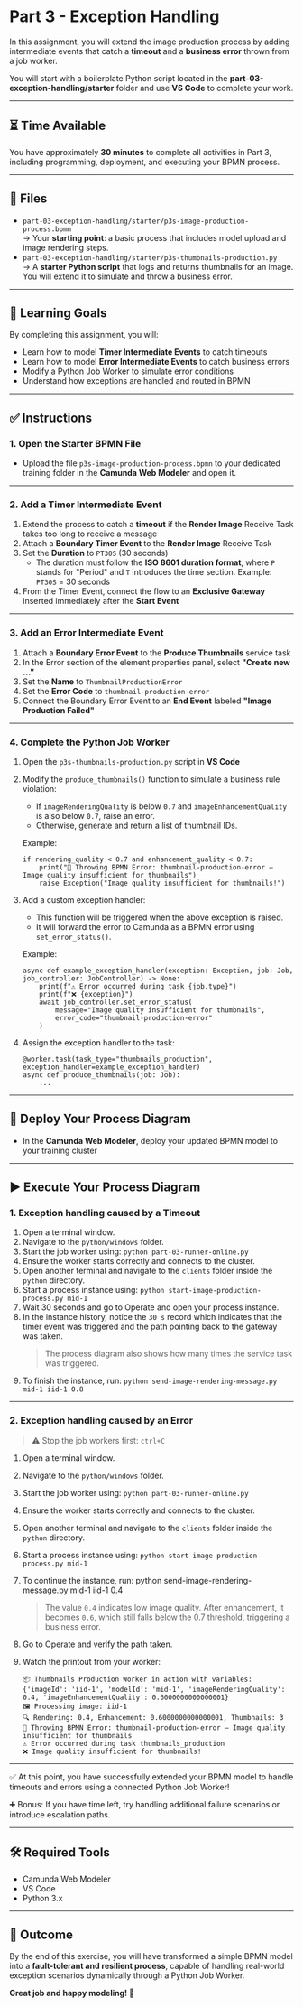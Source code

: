 # Part 3 - Exception Handling

In this assignment, you will extend the image production process by adding intermediate events that catch a **timeout** and a **business error** thrown from a job worker.

You will start with a boilerplate Python script located in the **part-03-exception-handling/starter** folder and use **VS Code** to complete your work.

---

## ⏳ Time Available

You have approximately **30 minutes** to complete all activities in Part 3, including programming, deployment, and executing your BPMN process.

---

## 📁 Files

- `part-03-exception-handling/starter/p3s-image-production-process.bpmn`  
  → Your **starting point**: a basic process that includes model upload and image rendering steps.  
- `part-03-exception-handling/starter/p3s-thumbnails-production.py`  
  → A **starter Python script** that logs and returns thumbnails for an image. You will extend it to simulate and throw a business error.

---

## 🎯 Learning Goals

By completing this assignment, you will:

- Learn how to model **Timer Intermediate Events** to catch timeouts  
- Learn how to model **Error Intermediate Events** to catch business errors  
- Modify a Python Job Worker to simulate error conditions  
- Understand how exceptions are handled and routed in BPMN  

---

## ✅ Instructions

### 1. Open the Starter BPMN File

- Upload the file `p3s-image-production-process.bpmn` to your dedicated training folder in the **Camunda Web Modeler** and open it.

---

### 2. Add a Timer Intermediate Event

1. Extend the process to catch a **timeout** if the **Render Image** Receive Task takes too long to receive a message  
2. Attach a **Boundary Timer Event** to the **Render Image** Receive Task  
3. Set the **Duration** to `PT30S` (30 seconds)  
   - The duration must follow the **ISO 8601 duration format**, where `P` stands for "Period" and `T` introduces the time section. Example: `PT30S` = 30 seconds  
4. From the Timer Event, connect the flow to an **Exclusive Gateway** inserted immediately after the **Start Event**

---

### 3. Add an Error Intermediate Event

1. Attach a **Boundary Error Event** to the **Produce Thumbnails** service task  
2. In the Error section of the element properties panel, select **"Create new ..."**  
3. Set the **Name** to `ThumbnailProductionError`  
4. Set the **Error Code** to `thumbnail-production-error`  
5. Connect the Boundary Error Event to an **End Event** labeled **"Image Production Failed"**

---

### 4. Complete the Python Job Worker

1. Open the `p3s-thumbnails-production.py` script in **VS Code**  
2. Modify the `produce_thumbnails()` function to simulate a business rule violation:
   - If `imageRenderingQuality` is below `0.7` and `imageEnhancementQuality` is also below `0.7`, raise an error.
   - Otherwise, generate and return a list of thumbnail IDs.

   Example:

       if rendering_quality < 0.7 and enhancement_quality < 0.7:
           print("🎯 Throwing BPMN Error: thumbnail-production-error – Image quality insufficient for thumbnails")
           raise Exception("Image quality insufficient for thumbnails!")

3. Add a custom exception handler:
   - This function will be triggered when the above exception is raised.
   - It will forward the error to Camunda as a BPMN error using `set_error_status()`.

   Example:

       async def example_exception_handler(exception: Exception, job: Job, job_controller: JobController) -> None:
           print(f"⚠️ Error occurred during task {job.type}")
           print(f"❌ {exception}")
           await job_controller.set_error_status(
               message="Image quality insufficient for thumbnails",
               error_code="thumbnail-production-error"
           )

4. Assign the exception handler to the task:

       @worker.task(task_type="thumbnails_production", exception_handler=example_exception_handler)
       async def produce_thumbnails(job: Job):
           ...

---

## 🚀 Deploy Your Process Diagram

- In the **Camunda Web Modeler**, deploy your updated BPMN model to your training cluster

---

## ▶️ Execute Your Process Diagram

### 1. Exception handling caused by a Timeout

1. Open a terminal window.
2. Navigate to the `python/windows` folder.
3. Start the job worker using:
   `python part-03-runner-online.py`
4. Ensure the worker starts correctly and connects to the cluster.
5. Open another terminal and navigate to the `clients` folder inside the `python` directory.
6. Start a process instance using:
   `python start-image-production-process.py mid-1`
7. Wait 30 seconds and go to Operate and open your process instance.
8. In the instance history, notice the `30 s` record which indicates that the timer event was triggered and the path pointing back to the gateway was taken.
   > The process diagram also shows how many times the service task was triggered.
9. To finish the instance, run:
   `python send-image-rendering-message.py mid-1 iid-1 0.8`

---

### 2. Exception handling caused by an Error

> ⚠️ Stop the job workers first: `ctrl+C`

1. Open a terminal window.
2. Navigate to the `python/windows` folder.
3. Start the job worker using:
   `python part-03-runner-online.py`
4. Ensure the worker starts correctly and connects to the cluster.
5. Open another terminal and navigate to the `clients` folder inside the `python` directory.
6. Start a process instance using:
   `python start-image-production-process.py mid-1`
7. To continue the instance, run:
   python send-image-rendering-message.py mid-1 iid-1 0.4

   > The value `0.4` indicates low image quality. After enhancement, it becomes `0.6`, which still falls below the 0.7 threshold, triggering a business error.

8. Go to Operate and verify the path taken.
9. Watch the printout from your worker:

       📦 Thumbnails Production Worker in action with variables: {'imageId': 'iid-1', 'modelId': 'mid-1', 'imageRenderingQuality': 0.4, 'imageEnhancementQuality': 0.6000000000000001}
       🖼️ Processing image: iid-1
       🔍 Rendering: 0.4, Enhancement: 0.6000000000000001, Thumbnails: 3
       🎯 Throwing BPMN Error: thumbnail-production-error – Image quality insufficient for thumbnails
       ⚠️ Error occurred during task thumbnails_production
       ❌ Image quality insufficient for thumbnails!

---

✅ At this point, you have successfully extended your BPMN model to handle timeouts and errors using a connected Python Job Worker!

➕ Bonus: If you have time left, try handling additional failure scenarios or introduce escalation paths.

---

## 🛠 Required Tools

- Camunda Web Modeler  
- VS Code  
- Python 3.x

---

## 🏁 Outcome

By the end of this exercise, you will have transformed a simple BPMN model into a **fault-tolerant and resilient process**, capable of handling real-world exception scenarios dynamically through a Python Job Worker.

**Great job and happy modeling! 🎉**